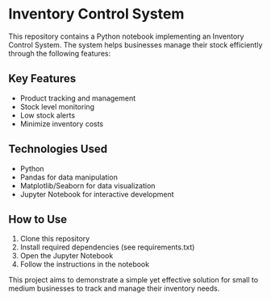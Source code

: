 # Inventory Control System

This repository contains a Python notebook implementing an Inventory Control System. The system helps businesses manage their stock efficiently through the following features:

## Key Features
- Product tracking and management
- Stock level monitoring
- Low stock alerts
- Minimize inventory costs

## Technologies Used
- Python
- Pandas for data manipulation
- Matplotlib/Seaborn for data visualization
- Jupyter Notebook for interactive development

## How to Use
1. Clone this repository
2. Install required dependencies (see requirements.txt)
3. Open the Jupyter Notebook
4. Follow the instructions in the notebook

This project aims to demonstrate a simple yet effective solution for small to medium businesses to track and manage their inventory needs.

